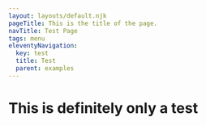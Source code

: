 ```yaml
---
layout: layouts/default.njk
pageTitle: This is the title of the page.
navTitle: Test Page
tags: menu
eleventyNavigation:
  key: test
  title: Test
  parent: examples
---
```


# This is definitely only a test